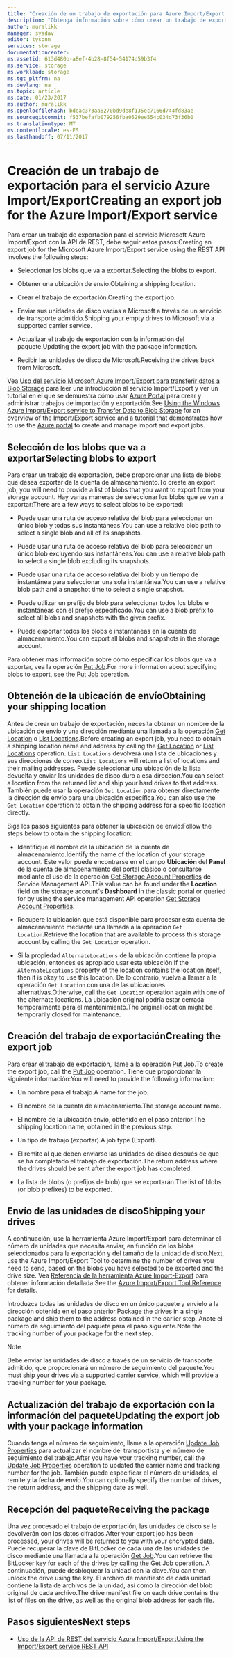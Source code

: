 ```yaml
---
title: "Creación de un trabajo de exportación para Azure Import/Export | Microsoft Docs"
description: "Obtenga información sobre cómo crear un trabajo de exportación para el servicio Microsoft Azure Import/Export."
author: muralikk
manager: syadav
editor: tysonn
services: storage
documentationcenter: 
ms.assetid: 613d480b-a8ef-4b28-8f54-54174d59b3f4
ms.service: storage
ms.workload: storage
ms.tgt_pltfrm: na
ms.devlang: na
ms.topic: article
ms.date: 01/23/2017
ms.author: muralikk
ms.openlocfilehash: bdeac373aa8270bd9de8f135ec7166d744fd83ae
ms.sourcegitcommit: f537befafb079256fba0529ee554c034d73f36b0
ms.translationtype: MT
ms.contentlocale: es-ES
ms.lasthandoff: 07/11/2017
---
```

# <a name="creating-an-export-job-for-the-azure-importexport-service"></a><span data-ttu-id="c7bfe-103">Creación de un trabajo de exportación para el servicio Azure Import/Export</span><span class="sxs-lookup"><span data-stu-id="c7bfe-103">Creating an export job for the Azure Import/Export service</span></span>
<span data-ttu-id="c7bfe-104">Para crear un trabajo de exportación para el servicio Microsoft Azure Import/Export con la API de REST, debe seguir estos pasos:</span><span class="sxs-lookup"><span data-stu-id="c7bfe-104">Creating an export job for the Microsoft Azure Import/Export service using the REST API involves the following steps:</span></span>

-   <span data-ttu-id="c7bfe-105">Seleccionar los blobs que va a exportar.</span><span class="sxs-lookup"><span data-stu-id="c7bfe-105">Selecting the blobs to export.</span></span>

-   <span data-ttu-id="c7bfe-106">Obtener una ubicación de envío.</span><span class="sxs-lookup"><span data-stu-id="c7bfe-106">Obtaining a shipping location.</span></span>

-   <span data-ttu-id="c7bfe-107">Crear el trabajo de exportación.</span><span class="sxs-lookup"><span data-stu-id="c7bfe-107">Creating the export job.</span></span>

-   <span data-ttu-id="c7bfe-108">Enviar sus unidades de disco vacías a Microsoft a través de un servicio de transporte admitido.</span><span class="sxs-lookup"><span data-stu-id="c7bfe-108">Shipping your empty drives to Microsoft via a supported carrier service.</span></span>

-   <span data-ttu-id="c7bfe-109">Actualizar el trabajo de exportación con la información del paquete.</span><span class="sxs-lookup"><span data-stu-id="c7bfe-109">Updating the export job with the package information.</span></span>

-   <span data-ttu-id="c7bfe-110">Recibir las unidades de disco de Microsoft.</span><span class="sxs-lookup"><span data-stu-id="c7bfe-110">Receiving the drives back from Microsoft.</span></span>

 <span data-ttu-id="c7bfe-111">Vea [Uso del servicio Microsoft Azure Import/Export para transferir datos a Blob Storage](storage-import-export-service.md) para leer una introducción al servicio Import/Export y ver un tutorial en el que se demuestra cómo usar [Azure Portal](https://portal.azure.com/) para crear y administrar trabajos de importación y exportación.</span><span class="sxs-lookup"><span data-stu-id="c7bfe-111">See [Using the Windows Azure Import/Export service to Transfer Data to Blob Storage](storage-import-export-service.md) for an overview of the Import/Export service and a tutorial that demonstrates how to use the [Azure portal](https://portal.azure.com/) to create and manage import and export jobs.</span></span>

## <a name="selecting-blobs-to-export"></a><span data-ttu-id="c7bfe-112">Selección de los blobs que va a exportar</span><span class="sxs-lookup"><span data-stu-id="c7bfe-112">Selecting blobs to export</span></span>
 <span data-ttu-id="c7bfe-113">Para crear un trabajo de exportación, debe proporcionar una lista de blobs que desea exportar de la cuenta de almacenamiento.</span><span class="sxs-lookup"><span data-stu-id="c7bfe-113">To create an export job, you will need to provide a list of blobs that you want to export from your storage account.</span></span> <span data-ttu-id="c7bfe-114">Hay varias maneras de seleccionar los blobs que se van a exportar:</span><span class="sxs-lookup"><span data-stu-id="c7bfe-114">There are a few ways to select blobs to be exported:</span></span>

-   <span data-ttu-id="c7bfe-115">Puede usar una ruta de acceso relativa del blob para seleccionar un único blob y todas sus instantáneas.</span><span class="sxs-lookup"><span data-stu-id="c7bfe-115">You can use a relative blob path to select a single blob and all of its snapshots.</span></span>

-   <span data-ttu-id="c7bfe-116">Puede usar una ruta de acceso relativa del blob para seleccionar un único blob excluyendo sus instantáneas.</span><span class="sxs-lookup"><span data-stu-id="c7bfe-116">You can use a relative blob path to select a single blob excluding its snapshots.</span></span>

-   <span data-ttu-id="c7bfe-117">Puede usar una ruta de acceso relativa del blob y un tiempo de instantánea para seleccionar una sola instantánea.</span><span class="sxs-lookup"><span data-stu-id="c7bfe-117">You can use a relative blob path and a snapshot time to select a single snapshot.</span></span>

-   <span data-ttu-id="c7bfe-118">Puede utilizar un prefijo de blob para seleccionar todos los blobs e instantáneas con el prefijo especificado.</span><span class="sxs-lookup"><span data-stu-id="c7bfe-118">You can use a blob prefix to select all blobs and snapshots with the given prefix.</span></span>

-   <span data-ttu-id="c7bfe-119">Puede exportar todos los blobs e instantáneas en la cuenta de almacenamiento.</span><span class="sxs-lookup"><span data-stu-id="c7bfe-119">You can export all blobs and snapshots in the storage account.</span></span>

 <span data-ttu-id="c7bfe-120">Para obtener más información sobre cómo especificar los blobs que va a exportar, vea la operación [Put Job](/rest/api/storageimportexport/jobs#Jobs_CreateOrUpdate).</span><span class="sxs-lookup"><span data-stu-id="c7bfe-120">For more information about specifying blobs to export, see the [Put Job](/rest/api/storageimportexport/jobs#Jobs_CreateOrUpdate) operation.</span></span>

## <a name="obtaining-your-shipping-location"></a><span data-ttu-id="c7bfe-121">Obtención de la ubicación de envío</span><span class="sxs-lookup"><span data-stu-id="c7bfe-121">Obtaining your shipping location</span></span>
<span data-ttu-id="c7bfe-122">Antes de crear un trabajo de exportación, necesita obtener un nombre de la ubicación de envío y una dirección mediante una llamada a la operación [Get Location](https://portal.azure.com) o [List Locations](/rest/api/storageimportexport/listlocations).</span><span class="sxs-lookup"><span data-stu-id="c7bfe-122">Before creating an export job, you need to obtain a shipping location name and address by calling the [Get Location](https://portal.azure.com) or [List Locations](/rest/api/storageimportexport/listlocations) operation.</span></span> <span data-ttu-id="c7bfe-123">`List Locations` devolverá una lista de ubicaciones y sus direcciones de correo.</span><span class="sxs-lookup"><span data-stu-id="c7bfe-123">`List Locations` will return a list of locations and their mailing addresses.</span></span> <span data-ttu-id="c7bfe-124">Puede seleccionar una ubicación de la lista devuelta y enviar las unidades de disco duro a esa dirección.</span><span class="sxs-lookup"><span data-stu-id="c7bfe-124">You can select a location from the returned list and ship your hard drives to that address.</span></span> <span data-ttu-id="c7bfe-125">También puede usar la operación `Get Location` para obtener directamente la dirección de envío para una ubicación específica.</span><span class="sxs-lookup"><span data-stu-id="c7bfe-125">You can also use the `Get Location` operation to obtain the shipping address for a specific location directly.</span></span>

<span data-ttu-id="c7bfe-126">Siga los pasos siguientes para obtener la ubicación de envío:</span><span class="sxs-lookup"><span data-stu-id="c7bfe-126">Follow the steps below to obtain the shipping location:</span></span>

-   <span data-ttu-id="c7bfe-127">Identifique el nombre de la ubicación de la cuenta de almacenamiento.</span><span class="sxs-lookup"><span data-stu-id="c7bfe-127">Identify the name of the location of your storage account.</span></span> <span data-ttu-id="c7bfe-128">Este valor puede encontrarse en el campo **Ubicación** del **Panel** de la cuenta de almacenamiento del portal clásico o consultarse mediante el uso de la operación [Get Storage Account Properties](/rest/api/storagerp/storageaccounts#StorageAccounts_GetProperties) de Service Management API.</span><span class="sxs-lookup"><span data-stu-id="c7bfe-128">This value can be found under the **Location** field on the storage account's **Dashboard** in the classic portal or queried for by using the service management API operation [Get Storage Account Properties](/rest/api/storagerp/storageaccounts#StorageAccounts_GetProperties).</span></span>

-   <span data-ttu-id="c7bfe-129">Recupere la ubicación que está disponible para procesar esta cuenta de almacenamiento mediante una llamada a la operación `Get Location`.</span><span class="sxs-lookup"><span data-stu-id="c7bfe-129">Retrieve the location that are available to process this storage account by calling the `Get Location` operation.</span></span>

-   <span data-ttu-id="c7bfe-130">Si la propiedad `AlternateLocations` de la ubicación contiene la propia ubicación, entonces es apropiado usar esta ubicación.</span><span class="sxs-lookup"><span data-stu-id="c7bfe-130">If the `AlternateLocations` property of the location contains the location itself, then it is okay to use this location.</span></span> <span data-ttu-id="c7bfe-131">De lo contrario, vuelva a llamar a la operación `Get Location` con una de las ubicaciones alternativas.</span><span class="sxs-lookup"><span data-stu-id="c7bfe-131">Otherwise, call the `Get Location` operation again with one of the alternate locations.</span></span> <span data-ttu-id="c7bfe-132">La ubicación original podría estar cerrada temporalmente para el mantenimiento.</span><span class="sxs-lookup"><span data-stu-id="c7bfe-132">The original location might be temporarily closed for maintenance.</span></span>

## <a name="creating-the-export-job"></a><span data-ttu-id="c7bfe-133">Creación del trabajo de exportación</span><span class="sxs-lookup"><span data-stu-id="c7bfe-133">Creating the export job</span></span>
 <span data-ttu-id="c7bfe-134">Para crear el trabajo de exportación, llame a la operación [Put Job](/rest/api/storageimportexport/jobs#Jobs_CreateOrUpdate).</span><span class="sxs-lookup"><span data-stu-id="c7bfe-134">To create the export job, call the [Put Job](/rest/api/storageimportexport/jobs#Jobs_CreateOrUpdate) operation.</span></span> <span data-ttu-id="c7bfe-135">Tiene que proporcionar la siguiente información:</span><span class="sxs-lookup"><span data-stu-id="c7bfe-135">You will need to provide the following information:</span></span>

-   <span data-ttu-id="c7bfe-136">Un nombre para el trabajo.</span><span class="sxs-lookup"><span data-stu-id="c7bfe-136">A name for the job.</span></span>

-   <span data-ttu-id="c7bfe-137">El nombre de la cuenta de almacenamiento.</span><span class="sxs-lookup"><span data-stu-id="c7bfe-137">The storage account name.</span></span>

-   <span data-ttu-id="c7bfe-138">El nombre de la ubicación envío, obtenido en el paso anterior.</span><span class="sxs-lookup"><span data-stu-id="c7bfe-138">The shipping location name, obtained in the previous step.</span></span>

-   <span data-ttu-id="c7bfe-139">Un tipo de trabajo (exportar).</span><span class="sxs-lookup"><span data-stu-id="c7bfe-139">A job type (Export).</span></span>

-   <span data-ttu-id="c7bfe-140">El remite al que deben enviarse las unidades de disco después de que se ha completado el trabajo de exportación.</span><span class="sxs-lookup"><span data-stu-id="c7bfe-140">The return address where the drives should be sent after the export job has completed.</span></span>

-   <span data-ttu-id="c7bfe-141">La lista de blobs (o prefijos de blob) que se exportarán.</span><span class="sxs-lookup"><span data-stu-id="c7bfe-141">The list of blobs (or blob prefixes) to be exported.</span></span>

## <a name="shipping-your-drives"></a><span data-ttu-id="c7bfe-142">Envío de las unidades de disco</span><span class="sxs-lookup"><span data-stu-id="c7bfe-142">Shipping your drives</span></span>
 <span data-ttu-id="c7bfe-143">A continuación, use la herramienta Azure Import/Export para determinar el número de unidades que necesita enviar, en función de los blobs seleccionados para la exportación y del tamaño de la unidad de disco.</span><span class="sxs-lookup"><span data-stu-id="c7bfe-143">Next, use the Azure Import/Export Tool to determine the number of drives you need to send, based on the blobs you have selected to be exported and the drive size.</span></span> <span data-ttu-id="c7bfe-144">Vea [Referencia de la herramienta Azure Import-Export](storage-import-export-tool-how-to-v1.md) para obtener información detallada.</span><span class="sxs-lookup"><span data-stu-id="c7bfe-144">See the [Azure Import/Export Tool Reference](storage-import-export-tool-how-to-v1.md) for details.</span></span>

 <span data-ttu-id="c7bfe-145">Introduzca todas las unidades de disco en un único paquete y envíelo a la dirección obtenida en el paso anterior.</span><span class="sxs-lookup"><span data-stu-id="c7bfe-145">Package the drives in a single package and ship them to the address obtained in the earlier step.</span></span> <span data-ttu-id="c7bfe-146">Anote el número de seguimiento del paquete para el paso siguiente.</span><span class="sxs-lookup"><span data-stu-id="c7bfe-146">Note the tracking number of your package for the next step.</span></span>

> [!NOTE]
>  <span data-ttu-id="c7bfe-147">Debe enviar las unidades de disco a través de un servicio de transporte admitido, que proporcionará un número de seguimiento del paquete.</span><span class="sxs-lookup"><span data-stu-id="c7bfe-147">You must ship your drives via a supported carrier service, which will provide a tracking number for your package.</span></span>

## <a name="updating-the-export-job-with-your-package-information"></a><span data-ttu-id="c7bfe-148">Actualización del trabajo de exportación con la información del paquete</span><span class="sxs-lookup"><span data-stu-id="c7bfe-148">Updating the export job with your package information</span></span>
 <span data-ttu-id="c7bfe-149">Cuando tenga el número de seguimiento, llame a la operación [Update Job Properties](/rest/api/storageimportexport/jobs#Jobs_Update) para actualizar el nombre del transportista y el número de seguimiento del trabajo.</span><span class="sxs-lookup"><span data-stu-id="c7bfe-149">After you have your tracking number, call the [Update Job Properties](/rest/api/storageimportexport/jobs#Jobs_Update) operation to updated the carrier name and tracking number for the job.</span></span> <span data-ttu-id="c7bfe-150">También puede especificar el número de unidades, el remite y la fecha de envío.</span><span class="sxs-lookup"><span data-stu-id="c7bfe-150">You can optionally specify the number of drives, the return address, and the shipping date as well.</span></span>

## <a name="receiving-the-package"></a><span data-ttu-id="c7bfe-151">Recepción del paquete</span><span class="sxs-lookup"><span data-stu-id="c7bfe-151">Receiving the package</span></span>
 <span data-ttu-id="c7bfe-152">Una vez procesado el trabajo de exportación, las unidades de disco se le devolverán con los datos cifrados.</span><span class="sxs-lookup"><span data-stu-id="c7bfe-152">After your export job has been processed, your drives will be returned to you with your encrypted data.</span></span> <span data-ttu-id="c7bfe-153">Puede recuperar la clave de BitLocker de cada una de las unidades de disco mediante una llamada a la operación [Get Job](/rest/api/storageimportexport/jobs#Jobs_Get).</span><span class="sxs-lookup"><span data-stu-id="c7bfe-153">You can retrieve the BitLocker key for each of the drives by calling the [Get Job](/rest/api/storageimportexport/jobs#Jobs_Get) operation.</span></span> <span data-ttu-id="c7bfe-154">A continuación, puede desbloquear la unidad con la clave.</span><span class="sxs-lookup"><span data-stu-id="c7bfe-154">You can then unlock the drive using the key.</span></span> <span data-ttu-id="c7bfe-155">El archivo de manifiesto de cada unidad contiene la lista de archivos de la unidad, así como la dirección del blob original de cada archivo.</span><span class="sxs-lookup"><span data-stu-id="c7bfe-155">The drive manifest file on each drive contains the list of files on the drive, as well as the original blob address for each file.</span></span>

## <a name="next-steps"></a><span data-ttu-id="c7bfe-156">Pasos siguientes</span><span class="sxs-lookup"><span data-stu-id="c7bfe-156">Next steps</span></span>

* [<span data-ttu-id="c7bfe-157">Uso de la API de REST del servicio Azure Import/Export</span><span class="sxs-lookup"><span data-stu-id="c7bfe-157">Using the Import/Export service REST API</span></span>](storage-import-export-using-the-rest-api.md)
